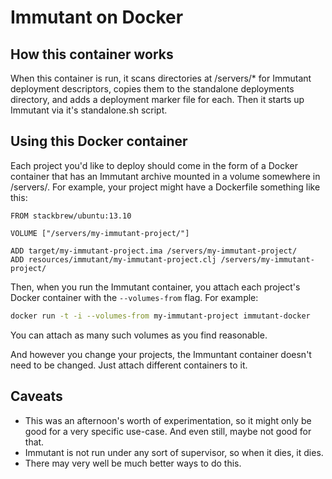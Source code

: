 # Immutant on Docker

## How this container works

When this container is run, it scans directories at /servers/* for
Immutant deployment descriptors, copies them to the standalone
deployments directory, and adds a deployment marker file for
each. Then it starts up Immutant via it's standalone.sh script.

## Using this Docker container

Each project you'd like to deploy should come in the form of a Docker
container that has an Immutant archive mounted in a volume somewhere
in /servers/. For example, your project might have a Dockerfile
something like this:

```
FROM stackbrew/ubuntu:13.10

VOLUME ["/servers/my-immutant-project/"]

ADD target/my-immutant-project.ima /servers/my-immutant-project/
ADD resources/immutant/my-immutant-project.clj /servers/my-immutant-project/
```

Then, when you run the Immutant container, you attach each project's
Docker container with the `--volumes-from` flag. For example:

```sh
docker run -t -i --volumes-from my-immutant-project immutant-docker
```

You can attach as many such volumes as you find reasonable.

And however you change your projects, the Immuntant container doesn't
need to be changed. Just attach different containers to it.

## Caveats

* This was an afternoon's worth of experimentation, so it might only
  be good for a very specific use-case. And even still, maybe not good
  for that.
* Immutant is not run under any sort of supervisor, so when it dies,
  it dies.
* There may very well be much better ways to do this.
